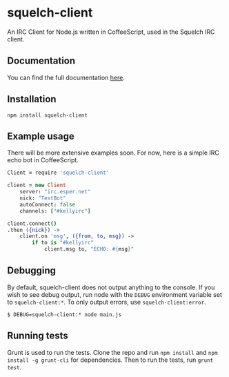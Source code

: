 # squelch-client


An IRC Client for Node.js written in CoffeeScript, used in the Squelch IRC client.

## Documentation

You can find the full documentation [here](https://github.com/squelch-irc/squelch-client/wiki/Client).

## Installation

`npm install squelch-client`

## Example usage

There will be more extensive examples soon. For now, here is a simple IRC echo bot in CoffeeScript.

```coffeescript
Client = require 'squelch-client'

client = new Client
	server: "irc.esper.net"
	nick: "TestBot"
	autoConnect: false
	channels: ["#kellyirc"]

client.connect()
.then ({nick}) ->
	client.on 'msg', ({from, to, msg}) ->
		if to is "#kellyirc"
			client.msg to, "ECHO: #{msg}"
```

## Debugging

By default, squelch-client does not output anything to the console. If you wish to see debug output, run node with the `DEBUG` environment variable set to `squelch-client:*`. To only output errors, use `squelch-client:error`.

`$ DEBUG=squelch-client:* node main.js`

## Running tests

Grunt is used to run the tests. Clone the repo and run `npm install` and `npm install -g grunt-cli` for dependencies. Then to run the tests, run `grunt test`.

